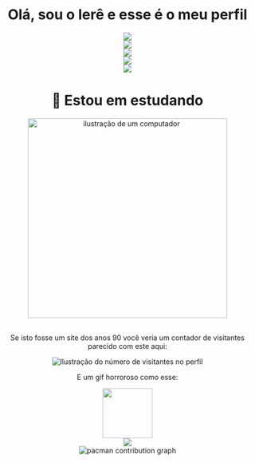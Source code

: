 <div align="center">

# Olá, sou o Ierê e esse é o meu perfil

<div align="center">

<img src="https://raw.githubusercontent.com/SamirPaulb/SamirPaulb/refs/heads/main/assets/rainbow-superthin.webp">
  <br>

<img src="https://github-readme-stats.vercel.app/api/top-langs/?username=ierevigano&layout=pie&langs_count=16&theme=dark">

  <br>

<div align="center">
<img src="https://raw.githubusercontent.com/SamirPaulb/SamirPaulb/refs/heads/main/assets/rainbow-superthin.webp">

<div align="center">

<img src="https://github-readme-stats.vercel.app/api?username=ierevigano&theme=dark&show_icons=true">

<div align="center">

<div align="center">
<img src="https://raw.githubusercontent.com/SamirPaulb/SamirPaulb/refs/heads/main/assets/rainbow-superthin.webp">
  
# 🤫 Estou em estudando
<img src="https://raw.githubusercontent.com/MicaelliMedeiros/micaellimedeiros/master/image/computer-illustration.png" alt="ilustração de um computador" min-width="400px" max-width="400px" width="400px" align="center">

<div>
  <br>
  <p>Se isto fosse um site dos anos 90 você veria um contador de visitantes parecido com este aqui:
  </p>
  
  <img
    src="https://profile-counter.glitch.me/ierevigano/count.svg"
    alt="Ilustração do número de visitantes no perfil"
  />
  
  <p>E um gif horroroso como esse:</p>
  <img src="https://media1.tenor.com/m/0tv0M1mz0KUAAAAC/bike-fail.gif" width="100">
</div>

<div align="center">

<img src="https://raw.githubusercontent.com/SamirPaulb/SamirPaulb/refs/heads/main/assets/rainbow-superthin.webp">

<div align="center">

<picture>
  <source media="(prefers-color-scheme: dark)" srcset="https://raw.githubusercontent.com/ierevigano/ierevigano/output/pacman-contribution-graph-dark.svg">
  <source media="(prefers-color-scheme: light)" srcset="https://raw.githubusercontent.com/ierevigano/ierevigano/output/pacman-contribution-graph.svg">
  <img alt="pacman contribution graph" src="https://raw.githubusercontent.com/ierevigano/ierevigano/output/pacman-contribution-graph.svg">
</picture>
